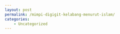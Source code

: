 ```yaml
---
layout: post
permalink: /mimpi-digigit-kelabang-menurut-islam/
categories:
    - Uncategorized
---
```


